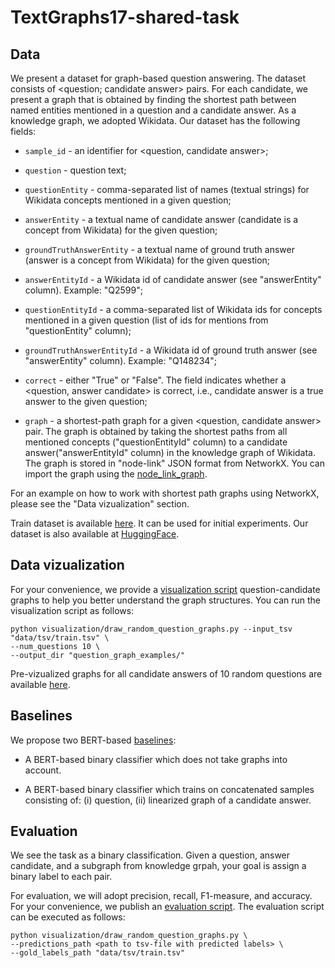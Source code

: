 # TextGraphs17-shared-task


## Data

We present a dataset for graph-based question answering. The dataset consists of <question; candidate answer> pairs. For each candidate, we present a graph that is obtained by finding the shortest path between named entities mentioned in a question and a candidate answer. As a knowledge graph, we adopted Wikidata. Our dataset has the following fields:

* `sample_id` - an identifier for <question, candidate answer>;

* `question` - question text;

* `questionEntity` - comma-separated list of names (textual strings) for Wikidata concepts mentioned in a given question;

* `answerEntity` - a textual name of candidate answer (candidate is a concept from Wikidata) for the given question;

* `groundTruthAnswerEntity` - a textual name of ground truth answer (answer is a concept from Wikidata) for the given question;

* `answerEntityId` - a Wikidata id of candidate answer (see "answerEntity" column). Example: "Q2599";

* `questionEntityId` - a comma-separated list of Wikidata ids for concepts mentioned in a given question (list of ids for mentions from "questionEntity" column);

* `groundTruthAnswerEntityId` - a Wikidata id of ground truth answer (see "answerEntity" column). Example: "Q148234";

* `correct` - either "True" or "False". The field indicates whether a <question, answer candidate> is correct, i.e., candidate answer is a true answer to the given question;

* `graph` - a shortest-path graph for a given <question, candidate answer> pair. The graph is obtained by taking the shortest paths from all mentioned concepts ("questionEntityId" column) to a candidate answer("answerEntityId" column) in the knowledge graph of Wikidata. The graph is stored in "node-link" JSON format from NetworkX. You can import the graph using the [node_link_graph](https://networkx.org/documentation/stable/reference/readwrite/generated/networkx.readwrite.json_graph.node_link_graph.html).


For an example on how to work with shortest path graphs using NetworkX, please see the "Data vizualization" section.


Train dataset is available [here](https://github.com/uhh-lt/TextGraphs17-shared-task/blob/main/data/tsv/train.tsv). It can be used for initial experiments. Our dataset is also available at [HuggingFace](https://huggingface.co/datasets/s-nlp/TextGraphs17-shared-task-dataset).


## Data vizualization

For your convenience, we provide a [visualization script](https://github.com/uhh-lt/TextGraphs17-shared-task/blob/main/visualization/draw_random_question_graphs.py) question-candidate graphs to help you better understand the graph structures. You can run the visualization script as follows:

```
python visualization/draw_random_question_graphs.py --input_tsv "data/tsv/train.tsv" \
--num_questions 10 \
--output_dir "question_graph_examples/"
```

Pre-vizualized graphs for all candidate answers of 10 random questions are available [here](https://github.com/uhh-lt/TextGraphs17-shared-task/tree/main/question_graph_examples).

## Baselines

We propose two BERT-based [baselines](https://github.com/uhh-lt/TextGraphs17-shared-task/blob/main/baselines/bert_baselines.ipynb):

* A BERT-based binary classifier which does not take graphs into account.

* A BERT-based binary classifier which trains on concatenated samples consisting of: (i) question, (ii) linearized graph of a candidate answer.

## Evaluation

We see the task as a binary classification. Given a question, answer candidate, and a subgraph from knowledge grpah, your goal is assign a binary label to each pair.

For evaluation, we will adopt precision, recall, F1-measure, and accuracy. For your convenience, we publish an [evaluation script](https://github.com/uhh-lt/TextGraphs17-shared-task/blob/main/evaluation/evaluate.py). The evaluation script can be executed as follows:
```
python visualization/draw_random_question_graphs.py \
--predictions_path <path to tsv-file with predicted labels> \
--gold_labels_path "data/tsv/train.tsv"
```


